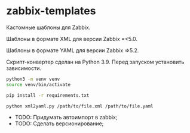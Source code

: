 # zabbix-templates

Кастомные шаблоны для Zabbix.

Шаблоны в формате XML для версии Zabbix =<5.0.

Шаблоны в формате YAML для версии Zabbix =>5.2.

Скрипт-конвертер сделан на Python 3.9. Перед запуском установить зависимости.
```bash
python3 -m venv venv
source venv/bin/activate

pip install -r requirements.txt

python xml2yaml.py /path/to/file.xml /path/to/file.yaml

```


- TODO: Придумать автоимпорт в zabbix;
- TODO: Сделать версионирование;
